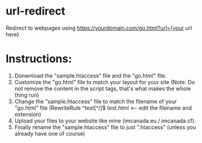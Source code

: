 # url-redirect
Redirect to webpages using https://yourdomain.com/go.html?url={your url here}

# Instructions:
1. Donwnload the "sample.htaccess" file and the "go.html" file.
2. Customize the "go.html" file to match your layout for your site (Note: Do not remove the content in the script tags, that's what makes the whole thing run)
3. Change the "sample.htaccess" file to match the filename of your "go.html" file (RewriteRule ^test[^/]$ test.html <-- edit the filename and extension)
4. Upload your files to your website like mine (imcanada.eu / imcanada.cf).
5. Finally rename the "sample.htaccess" file to just ".htaccess" (unless you already have one of course)
